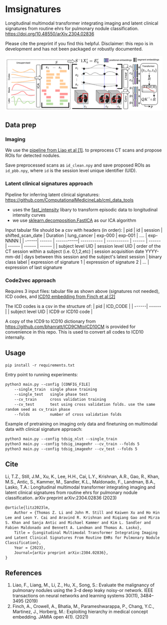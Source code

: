# lmsignatures
Longitudinal multimodal transformer integrating imaging and latent clinical
signatures from routine ehrs for pulmonary nodule classification. https://doi.org/10.48550/arXiv.2304.02836

Please cite the preprint if you find this helpful. Disclaimer: this repo is in development and has not been packaged or robustly documented. 

![methods](method_fig.png)

## Data prep
### Imaging
We use the [pipeline from Liao et al [1]]( https://github.com/lfz/DSB2017). to preprocess CT scans and propose ROIs for detected nodules. 

Save preprocessed scans as `id_clean.npy` and save proposed ROIs as `id_pbb.npy`, where `id` is the session level unique identifier (UID). 

### Latent clinical signatures approach
Pipeline for inferring latent clinical signatures: https://github.com/ComputationalMedicineLab/cml_data_tools
- uses the [fast_intensity](https://github.com/ComputationalMedicineLab/fast_intensity) libary to transform episodic data to longitudinal intensity curves
- we use [sklearn.decomposition.FastICA](https://scikit-learn.org/stable/modules/generated/sklearn.decomposition.FastICA.html) as our ICA algorithm
  
Input tabular file should be a csv with headers (in order):
| pid | id | session | shifted_scan_date | Duration | lung_cancer | exp-000 | exp-001 | .... | exp-NNNN |
| ------| ------ | -----------| ----------- | ----------- | ------ | ------ | ------ | ------ | ------ |
| subject level UID | session level UID | order of the CT session within a subject (i.e. 0,1,2,etc) | session acquisition date YYYY-mm-dd | days between this session and the subject's latest session | binary class label | expression of signature 1 | expression of signature 2 | ... | expression of last signature


### Code2vec approach
Requires 3 input files: tabular file as shown above (signatures not needed), ICD codes, and [ICD10 embedding from Finch et al [2]](https://doi.org/10.5061/dryad.v9s4mw6v0)

The ICD codes is a csv in the structure of: 
| pid | ICD_CODE |
| ------| ------ | 
| subject level UID | ICD9 or ICD10 code |

A copy of the ICD9 to ICD10 dictionary from https://github.com/bhanratt/ICD9CMtoICD10CM is provided for convenience in this repo. This is used to convert all codes to ICD10 internally. 

## Usage
```
pip install -r requirements.txt
```
Entry point to running experiments:
```
python3 main.py --config [CONFIG_FILE]
    --single_train  single phase training
    --single_test   single phase test
    --cv_train      cross validation training
    --cv_test       test using cross validation folds. use the same random seed as cv_train phase
    --folds         number of cross validation folds
```
Example of pretraining on imaging only data and finetuning on multimodal data with clinical signature approach:
```
python3 main.py --config tdsig_nlst --single_train
python3 main.py --config tdsig_imageehr --cv_train --folds 5
python3 main.py --config tdsig_imageehr --cv_test --folds 5
```

## Cite
Li, T.Z., Still, J.M., Xu, K., Lee, H.H., Cai, L.Y., Krishnan, A.R., Gao, R., Khan,
M.S., Antic, S., Kammer, M., Sandler, K.L., Maldonado, F., Landman, B.A., Lasko,
T.A.: Longitudinal multimodal transformer integrating imaging and latent clinical
signatures from routine ehrs for pulmonary nodule classification. arXiv preprint
arXiv:2304.02836 (2023) 
```
@article{litz2023lm,
    Author = {Thomas Z. Li and John M. Still and Kaiwen Xu and Ho Hin Lee and Leon Y. Cai and Aravind R. Krishnan and Riqiang Gao and Mirza S. Khan and Sanja Antic and Michael Kammer and Kim L. Sandler and Fabien Maldonado and Bennett A. Landman and Thomas A. Lasko},
    Title = {Longitudinal Multimodal Transformer Integrating Imaging and Latent Clinical Signatures From Routine EHRs for Pulmonary Nodule Classification},
    Year = {2023},
    Journal={arXiv preprint arXiv:2304.02836},
}
```

## References
1. Liao, F., Liang, M., Li, Z., Hu, X., Song, S.: Evaluate the malignancy of pulmonary
nodules using the 3-d deep leaky noisy-or network. IEEE transactions on neural
networks and learning systems 30(11), 3484–3495 (2019)
2. Finch, A., Crowell, A., Bhatia, M., Parameshwarappa, P., Chang, Y.C., Martinez,
J., Horberg, M.: Exploiting hierarchy in medical concept embedding. JAMIA open
4(1). (2021)